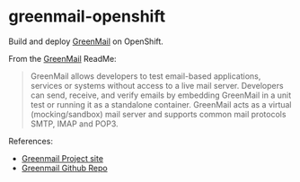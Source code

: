 # greenmail-openshift

Build and deploy [GreenMail][greenmail_project_site] on OpenShift.

From the [GreenMail][greenmail_project_site] ReadMe:

> GreenMail allows developers to test email-based applications, services or systems without access to a live mail server.
Developers can send, receive, and verify emails by embedding GreenMail in a unit test or running it as a standalone container.
GreenMail acts as a virtual (mocking/sandbox) mail server and supports common mail protocols SMTP, IMAP and POP3.

References: 

* [Greenmail Project site][greenmail_project_site]
* [Greenmail Github Repo][greenmail_github_site]







[greenmail_project_site]: https://greenmail-mail-test.github.io/greenmail/
[greenmail_github_site]: https://github.com/greenmail-mail-test/greenmail